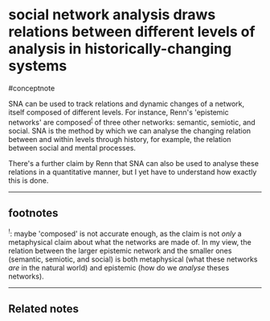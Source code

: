 # social network analysis draws relations between different levels of analysis in historically-changing systems
#conceptnote

SNA can be used to track relations and dynamic changes of a network, itself composed of different levels. For instance, Renn's 'epistemic networks' are composed<sup>[!](#footnotes)</sup> of three other networks: semantic, semiotic, and social. SNA is the method by which we can analyse the changing relation between and within levels through history, for example, the relation between social and mental processes.

There's a further claim by Renn that SNA can also be used to analyse these relations in a quantitative manner, but I yet have to understand how exactly this is done.


--- 

## footnotes
<sup>!</sup>:  maybe 'composed' is not accurate enough, as the claim is not *only* a metaphysical claim about what the networks are made of. In my view, the relation between the larger epistemic network and the smaller ones (semantic, semiotic, and social) is both metaphysical (what these networks *are* in the natural world) and epistemic (how do we *analyse* theses networks).



---

Related notes
- 

